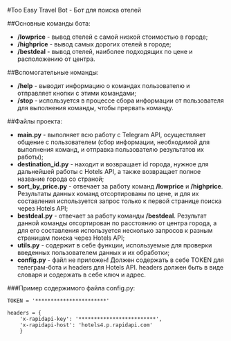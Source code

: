 #Too Easy Travel Bot - Бот для поиска отелей

##Основные команды бота:

- **/lowprice** - вывод отелей с самой низкой стоимостью в городе;
- **/highprice** - вывод самых дорогих отелей в городе;
- **/bestdeal** - вывод отелей, наиболее подходящих по цене и расположению от центра.

##Вспомогательные команды:

- **/help** - выводит информацию о командах пользователю и отправляет кнопки с этими командами;
- **/stop** - используется в процессе сбора информации от пользователя для выполнения команды, чтобы прервать команду.

##Файлы проекта:

- **main.py** - выполняет всю работу c Telegram API, осуществляет общение с пользователем (сбор информации, необходимой для выполнения команд, и отправка пользователю результатов их работы);
- **destination_id.py** - находит и возвращает id города, нужное для дальнейшей работы с Hotels API, а также возвращает полное название города со страной;
- **sort_by_price.py** - отвечает за работу команд **/lowprice** и **/highprice**. Результаты данных команд отсортированы по цене, и для их составления используется запрос только к первой странице поиска через Hotels API;
- **bestdeal.py** - отвечает за работу команды **/bestdeal**. Результат данной команды отсортирован по расстоянию от центра города, а для его составления используется несколько запросов к разным страницам поиска через Hotels API;
- **utils.py** - содержит в себе функции, используемые для проверки введенных пользователем данных и их обработки;
- **config.py** - файл не приложен! Должен содержать в себе TOKEN для телеграм-бота и headers для Hotels API. headers должен быть в виде словаря и содержать в себе ключ и адрес.

###Пример содержимого файла config.py:
```
TOKEN = '***********************'

headers = {
    'x-rapidapi-key': '*************************',
    'x-rapidapi-host': 'hotels4.p.rapidapi.com'
    }
```

